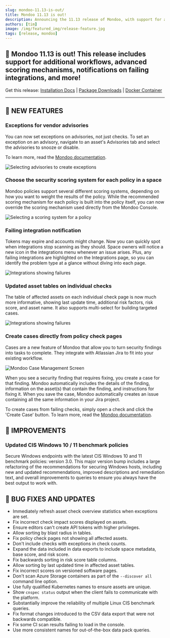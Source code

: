 ```yaml
---
slug: mondoo-11.13-is-out/
title: Mondoo 11.13 is out!
description: Announcing the 11.13 release of Mondoo, with support for additional workflows, advanced scoring mechanisms, notifications on failing integrations, and more!
authors: [tim]
image: /img/featured_img/release-feature.jpg
tags: [release, mondoo]
---
```


## 🥳 Mondoo 11.13 is out! This release includes support for additional workflows, advanced scoring mechanisms, notifications on failing integrations, and more!

Get this release: [Installation Docs](https://mondoo.com/docs/cnspec/) | [Package Downloads](https://releases.mondoo.com/cnspec/) | [Docker Container](https://hub.docker.com/r/mondoo/cnspec)

---

## 🎉 NEW FEATURES

### Exceptions for vendor advisories

You can now set exceptions on advisories, not just checks. To set an exception on an advisory, navigate to an asset's Advisories tab and select the advisories to snooze or disable.

To learn more, read the [Mondoo documentation](https://mondoo.com/docs/platform/security/customize/advisories/).

![Selecting advisories to create exceptions](/img/releases/2024-07-16-mondoo-11.13-is-out/advisory_exception.png)

### Choose the security scoring system for each policy in a space

Mondoo policies support several different scoring systems, depending on how you want to weight the results of the policy. While the recommended scoring mechanism for each policy is built into the policy itself, you can now override the scoring mechanism used directly from the Mondoo Console.

![Selecting a scoring system for a policy](/img/releases/2024-07-16-mondoo-11.13-is-out/scoring_selector.png)

### Failing integration notification

Tokens may expire and accounts might change. Now you can quickly spot when integrations stop scanning as they should. Space owners will notice a new icon in the integrations menu whenever an issue arises. Plus, any failing integrations are highlighted on the Integrations page, so you can identify the problem type at a glance without diving into each page.

![Integrations showing failures](/img/releases/2024-07-16-mondoo-11.13-is-out/integrations.png)

### Updated asset tables on individual checks

The table of affected assets on each individual check page is now much more informative, showing last update time, additional risk factors, risk score, and asset name. It also supports multi-select for building targeted cases.

![Integrations showing failures](/img/releases/2024-07-16-mondoo-11.13-is-out/affected_assets_checks.png)

### Create cases directly from policy check pages

Cases are a new feature of Mondoo that allow you to turn security findings into tasks to complete. They integrate with Atlassian Jira to fit into your existing workflow.

![Mondoo Case Management Screen](/img/releases/2024-07-09-mondoo-11.12-is-out/screenshot_cases.png)

When you see a security finding that requires fixing, you create a case for that finding. Mondoo automatically includes the details of the finding, information on the asset(s) that contain the finding, and instructions for fixing it. When you save the case, Mondoo automatically creates an issue containing all the same information in your Jira project.

To create cases from failing checks, simply open a check and click the 'Create Case' button. To learn more, read the [Mondoo documentation](https://mondoo.com/docs/platform/cases/overview/).

## 🧹 IMPROVEMENTS

### Updated CIS Windows 10 / 11 benchmark policies

Secure Windows endpoints with the latest CIS Windows 10 and 11 benchmark policies: version 3.0. This major version bump includes a large refactoring of the recommendations for securing Windows hosts, including new and updated recommendations, improved descriptions and remediation text, and overall improvements to queries to ensure you always have the best output to work with.

## 🐛 BUG FIXES AND UPDATES

- Immediately refresh asset check overview statistics when exceptions are set.
- Fix incorrect check impact scores displayed on assets.
- Ensure editors can't create API tokens with higher privileges.
- Allow sorting by blast radius in tables.
- Fix policy check pages not showing all affected assets.
- Don't include checks with exceptions in check counts.
- Expand the data included in data exports to include space metadata, base score, and risk score.
- Fix backwards sorting in risk score table columns.
- Allow sorting by last updated time in affected asset tables.
- Fix incorrect scores on versioned software pages.
- Don't scan Azure Storage containers as part of the `--discover all` command line option.
- Use fully qualified Kubernetes names to ensure assets are unique.
- Show `cnspec status` output when the client fails to communicate with the platform.
- Substantially improve the reliability of multiple Linux CIS benchmark queries.
- Fix format changes introduced to the CSV data export that were not backwards compatible.
- Fix some CI scan results failing to load in the console.
- Use more consistent names for out-of-the-box data pack queries.
